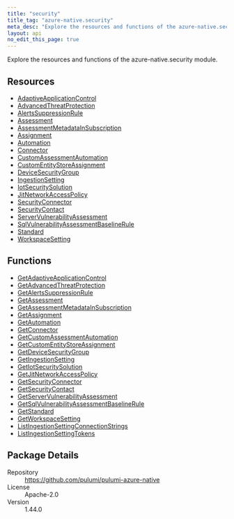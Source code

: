 ```yaml
---
title: "security"
title_tag: "azure-native.security"
meta_desc: "Explore the resources and functions of the azure-native.security module."
layout: api
no_edit_this_page: true
---
```


<!-- WARNING: this file was generated by Pulumi Docs Generator. -->
<!-- Do not edit by hand unless you're certain you know what you are doing! -->

Explore the resources and functions of the azure-native.security module.

<h2 id="resources">Resources</h2>
<ul class="api">
    <li><a href="adaptiveapplicationcontrol" title="AdaptiveApplicationControl"><span class="api-symbol api-symbol--resource"></span>AdaptiveApplicationControl</a></li>
    <li><a href="advancedthreatprotection" title="AdvancedThreatProtection"><span class="api-symbol api-symbol--resource"></span>AdvancedThreatProtection</a></li>
    <li><a href="alertssuppressionrule" title="AlertsSuppressionRule"><span class="api-symbol api-symbol--resource"></span>AlertsSuppressionRule</a></li>
    <li><a href="assessment" title="Assessment"><span class="api-symbol api-symbol--resource"></span>Assessment</a></li>
    <li><a href="assessmentmetadatainsubscription" title="AssessmentMetadataInSubscription"><span class="api-symbol api-symbol--resource"></span>AssessmentMetadataInSubscription</a></li>
    <li><a href="assignment" title="Assignment"><span class="api-symbol api-symbol--resource"></span>Assignment</a></li>
    <li><a href="automation" title="Automation"><span class="api-symbol api-symbol--resource"></span>Automation</a></li>
    <li><a href="connector" title="Connector"><span class="api-symbol api-symbol--resource"></span>Connector</a></li>
    <li><a href="customassessmentautomation" title="CustomAssessmentAutomation"><span class="api-symbol api-symbol--resource"></span>CustomAssessmentAutomation</a></li>
    <li><a href="customentitystoreassignment" title="CustomEntityStoreAssignment"><span class="api-symbol api-symbol--resource"></span>CustomEntityStoreAssignment</a></li>
    <li><a href="devicesecuritygroup" title="DeviceSecurityGroup"><span class="api-symbol api-symbol--resource"></span>DeviceSecurityGroup</a></li>
    <li><a href="ingestionsetting" title="IngestionSetting"><span class="api-symbol api-symbol--resource"></span>IngestionSetting</a></li>
    <li><a href="iotsecuritysolution" title="IotSecuritySolution"><span class="api-symbol api-symbol--resource"></span>IotSecuritySolution</a></li>
    <li><a href="jitnetworkaccesspolicy" title="JitNetworkAccessPolicy"><span class="api-symbol api-symbol--resource"></span>JitNetworkAccessPolicy</a></li>
    <li><a href="securityconnector" title="SecurityConnector"><span class="api-symbol api-symbol--resource"></span>SecurityConnector</a></li>
    <li><a href="securitycontact" title="SecurityContact"><span class="api-symbol api-symbol--resource"></span>SecurityContact</a></li>
    <li><a href="servervulnerabilityassessment" title="ServerVulnerabilityAssessment"><span class="api-symbol api-symbol--resource"></span>ServerVulnerabilityAssessment</a></li>
    <li><a href="sqlvulnerabilityassessmentbaselinerule" title="SqlVulnerabilityAssessmentBaselineRule"><span class="api-symbol api-symbol--resource"></span>SqlVulnerabilityAssessmentBaselineRule</a></li>
    <li><a href="standard" title="Standard"><span class="api-symbol api-symbol--resource"></span>Standard</a></li>
    <li><a href="workspacesetting" title="WorkspaceSetting"><span class="api-symbol api-symbol--resource"></span>WorkspaceSetting</a></li>
</ul>

<h2 id="functions">Functions</h2>
<ul class="api">
    <li><a href="getadaptiveapplicationcontrol" title="GetAdaptiveApplicationControl"><span class="api-symbol api-symbol--function"></span>GetAdaptiveApplicationControl</a></li>
    <li><a href="getadvancedthreatprotection" title="GetAdvancedThreatProtection"><span class="api-symbol api-symbol--function"></span>GetAdvancedThreatProtection</a></li>
    <li><a href="getalertssuppressionrule" title="GetAlertsSuppressionRule"><span class="api-symbol api-symbol--function"></span>GetAlertsSuppressionRule</a></li>
    <li><a href="getassessment" title="GetAssessment"><span class="api-symbol api-symbol--function"></span>GetAssessment</a></li>
    <li><a href="getassessmentmetadatainsubscription" title="GetAssessmentMetadataInSubscription"><span class="api-symbol api-symbol--function"></span>GetAssessmentMetadataInSubscription</a></li>
    <li><a href="getassignment" title="GetAssignment"><span class="api-symbol api-symbol--function"></span>GetAssignment</a></li>
    <li><a href="getautomation" title="GetAutomation"><span class="api-symbol api-symbol--function"></span>GetAutomation</a></li>
    <li><a href="getconnector" title="GetConnector"><span class="api-symbol api-symbol--function"></span>GetConnector</a></li>
    <li><a href="getcustomassessmentautomation" title="GetCustomAssessmentAutomation"><span class="api-symbol api-symbol--function"></span>GetCustomAssessmentAutomation</a></li>
    <li><a href="getcustomentitystoreassignment" title="GetCustomEntityStoreAssignment"><span class="api-symbol api-symbol--function"></span>GetCustomEntityStoreAssignment</a></li>
    <li><a href="getdevicesecuritygroup" title="GetDeviceSecurityGroup"><span class="api-symbol api-symbol--function"></span>GetDeviceSecurityGroup</a></li>
    <li><a href="getingestionsetting" title="GetIngestionSetting"><span class="api-symbol api-symbol--function"></span>GetIngestionSetting</a></li>
    <li><a href="getiotsecuritysolution" title="GetIotSecuritySolution"><span class="api-symbol api-symbol--function"></span>GetIotSecuritySolution</a></li>
    <li><a href="getjitnetworkaccesspolicy" title="GetJitNetworkAccessPolicy"><span class="api-symbol api-symbol--function"></span>GetJitNetworkAccessPolicy</a></li>
    <li><a href="getsecurityconnector" title="GetSecurityConnector"><span class="api-symbol api-symbol--function"></span>GetSecurityConnector</a></li>
    <li><a href="getsecuritycontact" title="GetSecurityContact"><span class="api-symbol api-symbol--function"></span>GetSecurityContact</a></li>
    <li><a href="getservervulnerabilityassessment" title="GetServerVulnerabilityAssessment"><span class="api-symbol api-symbol--function"></span>GetServerVulnerabilityAssessment</a></li>
    <li><a href="getsqlvulnerabilityassessmentbaselinerule" title="GetSqlVulnerabilityAssessmentBaselineRule"><span class="api-symbol api-symbol--function"></span>GetSqlVulnerabilityAssessmentBaselineRule</a></li>
    <li><a href="getstandard" title="GetStandard"><span class="api-symbol api-symbol--function"></span>GetStandard</a></li>
    <li><a href="getworkspacesetting" title="GetWorkspaceSetting"><span class="api-symbol api-symbol--function"></span>GetWorkspaceSetting</a></li>
    <li><a href="listingestionsettingconnectionstrings" title="ListIngestionSettingConnectionStrings"><span class="api-symbol api-symbol--function"></span>ListIngestionSettingConnectionStrings</a></li>
    <li><a href="listingestionsettingtokens" title="ListIngestionSettingTokens"><span class="api-symbol api-symbol--function"></span>ListIngestionSettingTokens</a></li>
</ul>

<h2 id="package-details">Package Details</h2>
<dl class="package-details">
	<dt>Repository</dt>
	<dd><a href="https://github.com/pulumi/pulumi-azure-native">https://github.com/pulumi/pulumi-azure-native</a></dd>
	<dt>License</dt>
	<dd>Apache-2.0</dd>
	<dt>Version</dt>
	<dd>1.44.0</dd>
</dl>


